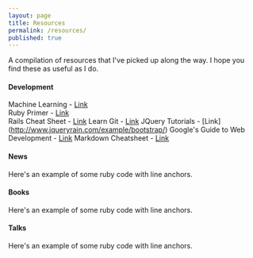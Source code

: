 ```yaml
---
layout: page
title: Resources
permalink: /resources/
published: true
---
```




A compilation of resources that I've picked up along the way. I hope you find these as useful as I do.

#### Development

Machine Learning - [Link](http://www.r2d3.us/visual-intro-to-machine-learning-part-1/)<br>
Ruby Primer - [Link](https://www.railstutorial.org/book/frontmatter)<br>
Rails Cheat Sheet - [Link](https://github.com/PragTob/rails-beginner-cheatsheet)
Learn Git - [Link](https://www.atlassian.com/git/tutorials/)
JQuery Tutorials - [Link] (http://www.jqueryrain.com/example/bootstrap/)
Google's Guide to Web Development - [Link](https://www.google.com/about/careers/students/guide-to-technical-development.html)
Markdown Cheatsheet - [Link](https://github.com/adam-p/markdown-here/wiki/Markdown-Cheatsheet#headers)

#### News

Here's an example of some ruby code with line anchors.

#### Books

Here's an example of some ruby code with line anchors.

#### Talks

Here's an example of some ruby code with line anchors.
